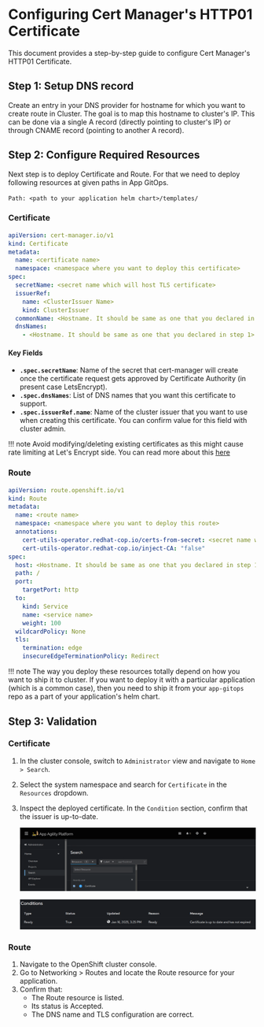 # Configuring Cert Manager's HTTP01 Certificate

This document provides a step-by-step guide to configure Cert Manager's HTTP01 Certificate.

## Step 1: Setup DNS record

Create an entry in your DNS provider for hostname for which you want to create route in Cluster. The goal is to map this hostname to cluster's IP. This can be done via a single A record (directly pointing to cluster's IP) or through CNAME record (pointing to another A record).

## Step 2: Configure Required Resources

Next step is to deploy Certificate and Route. For that we need to deploy following resources at given paths in App GitOps.

`Path: <path to your application helm chart>/templates/`

### Certificate

```yaml
apiVersion: cert-manager.io/v1
kind: Certificate
metadata:
  name: <certificate name>
  namespace: <namespace where you want to deploy this certificate>
spec:
  secretName: <secret name which will host TLS certificate>
  issuerRef:
    name: <ClusterIssuer Name>
    kind: ClusterIssuer
  commonName: <Hostname. It should be same as one that you declared in step 1>
  dnsNames:
    - <Hostname. It should be same as one that you declared in step 1>
```

#### Key Fields

- **`.spec.secretName`**: Name of the secret that cert-manager will create once the certificate request gets approved by Certificate Authority (in present case LetsEncrypt).
- **`.spec.dnsNames`**: List of DNS names that you want this certificate to support.
- **`.spec.issuerRef.name`**: Name of the cluster issuer that you want to use when creating this certificate. You can confirm value for this field with cluster admin.

!!! note
    Avoid modifying/deleting existing certificates as this might cause rate limiting at Let's Encrypt side. You can read more about this [here](https://letsencrypt.org/docs/rate-limits/)

### Route

```yaml
apiVersion: route.openshift.io/v1
kind: Route
metadata:
  name: <route name>
  namespace: <namespace where you want to deploy this route>
  annotations:
    cert-utils-operator.redhat-cop.io/certs-from-secret: <secret name which hosts TLS certificate>
    cert-utils-operator.redhat-cop.io/inject-CA: "false"
spec:
  host: <Hostname. It should be same as one that you declared in step 1>
  path: /
  port:
    targetPort: http
  to:
    kind: Service
    name: <service name>
    weight: 100
  wildcardPolicy: None
  tls:
    termination: edge
    insecureEdgeTerminationPolicy: Redirect
```

!!! note
    The way you deploy these resources totally depend on how you want to ship it to cluster. If you want to deploy it with a particular application (which is a common case), then you need to ship it from your `app-gitops` repo as a part of your application's helm chart.

## Step 3: Validation

### Certificate

1. In the cluster console, switch to `Administrator` view and navigate to `Home > Search`.
1. Select the system namespace and search for `Certificate` in the `Resources` dropdown.
1. Inspect the deployed certificate. In the `Condition` section, confirm that the issuer is up-to-date.

    ![OpenShift Console](images/console.png)

    ![Certificate Details](images/certificate-status.png)

### Route

1. Navigate to the OpenShift cluster console.
1. Go to Networking > Routes and locate the Route resource for your application.
1. Confirm that:
    - The Route resource is listed.
    - Its status is Accepted.
    - The DNS name and TLS configuration are correct.
